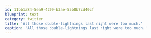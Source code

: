 ```yaml
---
id: 11bb1a84-5ea9-4299-b3ae-55b8b7cd40cf
blueprint: text
category: twitter
title: 'All those double-lightnings last night were too much.'
caption: 'All those double-lightnings last night were too much.'
---
```

